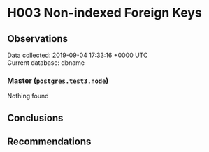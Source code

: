 # H003 Non-indexed Foreign Keys #

## Observations ##
Data collected: 2019-09-04 17:33:16 +0000 UTC  
Current database: dbname  


### Master (`postgres.test3.node`) ###



Nothing found



## Conclusions ##


## Recommendations ##

